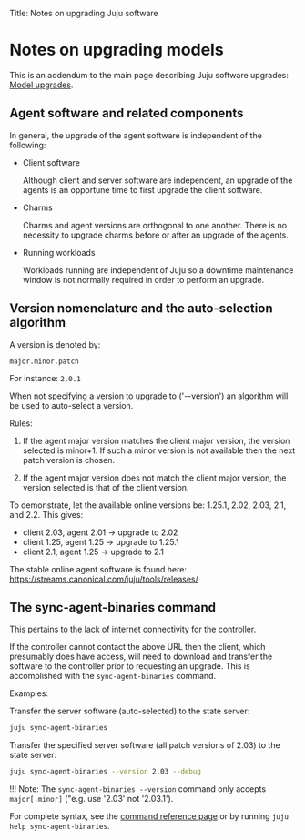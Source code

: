 Title: Notes on upgrading Juju software  


# Notes on upgrading models

This is an addendum to the main page describing Juju software upgrades:
[Model upgrades][models-upgrades].

## Agent software and related components

In general, the upgrade of the agent software is independent of the following:

- Client software

    Although client and server software are independent, an upgrade of the
    agents is an opportune time to first upgrade the client software.

- Charms

    Charms and agent versions are orthogonal to one another. There is no
    necessity to upgrade charms before or after an upgrade of the agents.

- Running workloads

    Workloads running are independent of Juju so a downtime maintenance window
    is not normally required in order to perform an upgrade.


## Version nomenclature and the auto-selection algorithm

A version is denoted by:

`major.minor.patch`

For instance: `2.0.1`

When not specifying a version to upgrade to ('--version') an algorithm will be
used to auto-select a version.

Rules:

1. If the agent major version matches the client major version, the version
   selected is minor+1. If such a minor version is not available then the next
   patch version is chosen.

1. If the agent major version does not match the client major version, the
   version selected is that of the client version.

To demonstrate, let the available online versions be: 1.25.1, 2.02, 2.03, 2.1, 
and 2.2. This gives:

- client 2.03, agent 2.01 -> upgrade to 2.02
- client 1.25, agent 1.25 -> upgrade to 1.25.1
- client 2.1, agent 1.25 -> upgrade to 2.1

The stable online agent software is found here:
https://streams.canonical.com/juju/tools/releases/


## The sync-agent-binaries command

This pertains to the lack of internet connectivity for the controller.

If the controller cannot contact the above URL then the client, which
presumably does have access, will need to download and transfer the software
to the controller prior to requesting an upgrade. This is accomplished with
the `sync-agent-binaries` command.

Examples:

Transfer the server software (auto-selected) to the state server:

```bash
juju sync-agent-binaries
```

Transfer the specified server software (all patch versions of 2.03) to the
state server:

```bash
juju sync-agent-binaries --version 2.03 --debug
```

!!! Note: 
    The `sync-agent-binaries --version` command only accepts `major[.minor]`
    ("e.g. use '2.03' not '2.03.1').

For complete syntax, see the
[command reference page](./commands.html#sync-agent-binaries) or by running
`juju help sync-agent-binaries`.


<!-- LINKS -->

[models-upgrades]: ./models-upgrade.html
